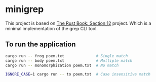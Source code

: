 # minigrep

This project is based on [The Rust Book: Section 12](https://doc.rust-lang.org/book/ch12-00-an-io-project.html) project. Which is a minimal implementation of the grep CLI tool.

## To run the application

``` bash
cargo run -- frog poem.txt              # Single match
cargo run -- body poem.txt              # Multiple match
cargo run -- monomorphization poem.txt  # No match

IGNORE_CASE=1 cargo run -- to poem.txt  # Case insensitive match
```
